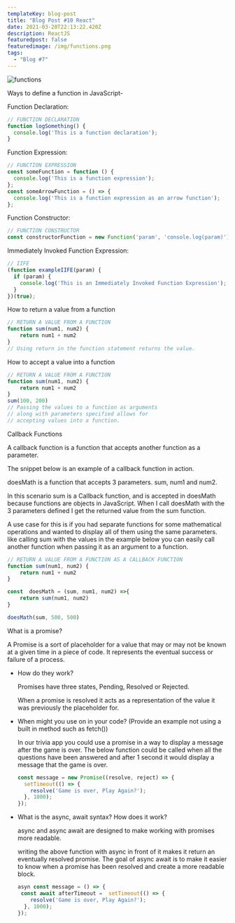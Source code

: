 ```yaml
---
templateKey: blog-post
title: "Blog Post #10 React"
date: 2021-03-20T22:13:22.420Z
description: ReactJS
featuredpost: false
featuredimage: /img/functions.png
tags:
  - "Blog #7"
---
```

![functions](/img/functions.png "functions")



Ways to define a function in JavaScript-

Function Declaration:

```javascript
// FUNCTION DECLARATION
function logSomething() {
  console.log('This is a function declaration');
}
```

Function Expression:

```javascript
// FUNCTION EXPRESSION
const someFunction = function () {
  console.log('This is a function expression');
};
const someArrowFunction = () => {
  console.log('This is a function expression as an arrow function');
};
```

Function Constructor:

```javascript
// FUNCTION CONSTRUCTOR
const constructorFunction = new Function('param', 'console.log(param)');

```

Immediately Invoked Function Expression:

```javascript
// IIFE
(function exampleIIFE(param) {
  if (param) {
    console.log('This is an Immediately Invoked Function Expression');
  }
})(true);

```

How to return a value from a function

```javascript
// RETURN A VALUE FROM A FUNCTION
function sum(num1, num2) {
    return num1 + num2
}
// Using return in the function statement returns the value.
```

How to accept a value into a function

```javascript
// RETURN A VALUE FROM A FUNCTION
function sum(num1, num2) {
    return num1 + num2
}
sum(100, 200)
// Passing the values to a function as arguments
// along with parameters specified allows for 
// accepting values into a function.
```

Callback Functions

A callback function is a function that accepts another function as a parameter.

The snippet below is an example of a callback function in action.

doesMath is a function that accepts 3 parameters. sum, num1 and num2.

In this scenario sum is a Callback function, and is accepted in doesMath because functions are objects in JavaScript. When I call doesMath with the 3 parameters defined I get the returned value from the sum function.

A use case for this is if you had separate functions for some mathematical operations and wanted to display all of them using the same parameters. like calling sum with the values in the example below you can easily call another function when passing it as an argument to a function.

```javascript
// RETURN A VALUE FROM A FUNCTION AS A CALLBACK FUNCTION
function sum(num1, num2) {
    return num1 + num2
}

const  doesMath = (sum, num1, num2) =>{
    return sum(num1, num2)
}

doesMath(sum, 500, 500)
```

What is a promise?

A Promise is a sort of placeholder for a value that may or may not be known at a given time in a piece of code. It represents the eventual success or failure of a process.

* How do they work?

  Promises have three states, Pending, Resolved or Rejected.

  When a promise is resolved it acts as a representation of the value it was previously the placeholder for. 
* When might you use on in your code? (Provide an example not using a built in method such as fetch())

  In our trivia app you could use a promise in a way to display a message after the game is over. The below function could be called when all the questions have been answered and after 1 second it would display a message that the game is over.

  ```javascript
  const message = new Promise((resolve, reject) => {
    setTimeout(() => {
      resolve('Game is over, Play Again?');
    }, 1000);
  });
  ```
* What is the async, await syntax? How does it work?

  async and async await are designed to make working with promises more readable.

  writing the above function with async in front of it makes it return an eventually resolved promise. The goal of async await is to make it easier to know when a promise has been resolved and create a more readable block.

  ```javascript
  asyn const message = () => {
   const await afterTimeout =  setTimeout(() => {
      resolve('Game is over, Play Again?');
    }, 1000);
  });
  ```